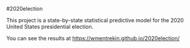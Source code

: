 #2020election

This project is a state-by-state statistical predictive model for the 2020 United States presidential election.

You can see the results at https://wmentrekin.github.io/2020election/
